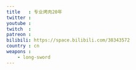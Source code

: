 ```yaml
---
title   : 专业烤肉20年
twitter :
youtube :
twitch  :
patreon :
bilibili: https://space.bilibili.com/38343572
country : cn
weapons :
    - long-sword
---
```

